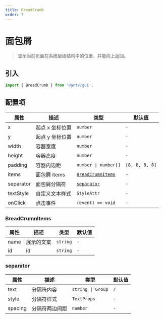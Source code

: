 ```yaml
---
title: BreadCrumb
order: 7
---
```


# 面包屑

> 显示当前页面在系统层级结构中的位置，并能向上返回。

## 引入

```ts
import { BreadCrumb } from '@antv/gui';
```

## 配置项

| **属性**  | **描述**        | **类型**                                        | **默认值**     |
| --------- | --------------- | ----------------------------------------------- | -------------- |
| x         | 起点 x 坐标位置 | <code>number</code>                             | `-`            |
| y         | 起点 y 坐标位置 | <code>number</code>                             | `-`            |
| width     | 容器宽度        | <code>number<code>                              | `-`            |
| height    | 容器高度        | <code>number<code>                              | `-`            |
| padding   | 容器内边距      | <code>number \| number[]<code>                  | `[8, 8, 8, 8]` |
| items     | 面包屑 items    | <code>[BreadCrumnItems](#breadcrumnitems)<code> | `-`            |
| separator | 面包屑分隔符    | <code>[separator](#separator)<code>             | `-`            |
| textStyle | 自定义文本样式  | <code>StyleAttr<code>                           | `-`            |
| onClick   | 点击事件        | <code>(event) => void<code>                     | `-`            |

### BreadCrumnItems

| **属性** | **描述**   | **类型**            | **默认值** |
| -------- | ---------- | ------------------- | ---------- |
| name     | 展示的文案 | <code>string</code> | `-`        |
| id       | id         | <code>string</code> | `-`        |

### separator

| **属性** | **描述**       | **类型**                     | **默认值** |
| -------- | -------------- | ---------------------------- | ---------- |
| text     | 分隔符内容     | <code>string \| Group</code> | `/`        |
| style    | 分隔符样式     | <code>TextProps</code>       | `-`        |
| spacing  | 分隔符两边间距 | <code>number</code>          | `-`        |
